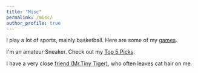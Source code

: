 ```yaml
---
title: "Misc"
permalink: /misc/
author_profile: true
---
```




I play a lot of sports, mainly basketball. Here are some of my [games](/bgames/).

I'm an amateur Sneaker. Check out my [Top 5 Picks](/404/). 

I have a very close [friend (Mr.Tiny Tiger)](/cat/), who often leaves cat hair on me.

